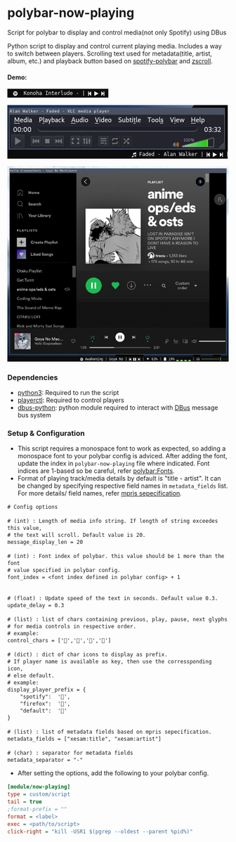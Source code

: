 # polybar-now-playing
Script for polybar to display and control media(not only Spotify) using DBus

Python script to display and control current playing media. Includes a way to switch between players.
Scrolling text used for metadata(title, artist, album, etc.) and playback button based on [spotify-polybar](https://github.com/PrayagS/polybar-spotify) and [zscroll](https://github.com/noctuid/zscroll).

#### Demo:
![demo](demo.gif)

![demo](demo2.gif)

![screenshot](screenshot.png)

### Dependencies

- [python3](https://www.python.org/downloads/): Required to run the script
- [playerctl](https://github.com/altdesktop/playerctl): Required to control players
- [dbus-python](https://pypi.org/project/dbus-python/): python module required to interact with [DBus](https://www.freedesktop.org/wiki/Software/dbus/) message bus system

### Setup & Configuration
- This script requires a monospace font to work as expected, so adding a monospace font to your polybar config is adviced. After adding the font, update the index in `polybar-now-playing` file where indicated.
Font indices are 1-based so be careful, refer [polybar:Fonts](https://github.com/polybar/polybar/wiki/Fonts#fonts).
- Format of playing track/media details by default is "title - artist". It can be changed by specifying respective field names in `metadata_fields` list. For more details/ field names, refer [mpris sepecification](https://www.freedesktop.org/wiki/Specifications/mpris-spec/metadata/).

```python3
# Config options

# (int) : Length of media info string. If length of string exceedes this value,
# the text will scroll. Default value is 20.
message_display_len = 20

# (int) : Font index of polybar. this value should be 1 more than the font
# value specified in polybar config.
font_index = <font index defined in polybar config> + 1


# (float) : Update speed of the text in seconds. Default value 0.3.
update_delay = 0.3

# (list) : list of chars containing previous, play, pause, next glyphs
# for media controls in respective order.
# example:
control_chars = ['','','','']

# (dict) : dict of char icons to display as prefix.
# If player name is available as key, then use the corressponding icon,
# else default.
# example:
display_player_prefix = {
    "spotify":  '',
    "firefox":  '',
    "default":  ''
}

# (list) : list of metadata fields based on mpris sepecification.
metadata_fields = ["xesam:title", "xesam:artist"]

# (char) : separator for metadata fields
metadata_separator = "-"
```

- After setting the options, add the following to your polybar config.

```ini
[module/now-playing]
type = custom/script
tail = true
;format-prefix = ""
format = <label>
exec = <path/to/script>
click-right = "kill -USR1 $(pgrep --oldest --parent %pid%)"
```
